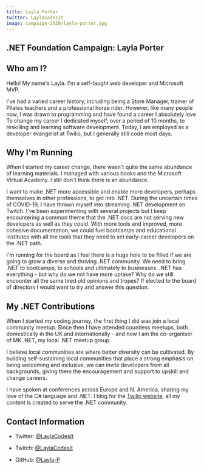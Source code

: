 ```yaml
---
title: Layla Porter
twitter: LaylaCodesIt
image: campaign-2020/layla-porter.jpg
---
```


<section class="page-section">
    <div class="page-section_container container">

# .NET Foundation Campaign: Layla Porter

## Who am I?
Hello! My name's Layla. I'm a self-taught web developer and Microsoft MVP.

I've had a varied career history, including being a Store Manager, trainer of Pilates teachers and a professional horse rider.  However, like many people now, I was drawn to programming and have found a career I absolutely love
To change my career I dedicated myself, over a period of 10 months, to reskilling and learning software development. 
Today, I am employed as a developer evangelist at Twilio, but I generally still code most days.


## Why I'm Running
When I started my career change, there wasn't quite the same abundance of learning materials.   I managed with various books and the Microsoft Virtual Academy.
I still don't think there is an abundance.

I want to make .NET more accessible and  enable more developers, perhaps themselves in other professions, to get into .NET.
During the uncertain times of COVID-19, I have thrown myself into streaming .NET development on Twitch.
I've been experimenting with several projects  but I keep encountering a common theme that the .NET docs are not serving new developers as well as they could.
With more tools and improved, more cohesive documentation, we could fuel bootcamps and educational institutes with all the tools that they need to set early-career developers on the .NET path.

I'm running for the board as I feel there is a huge hole to be filled if we are going to grow a diverse and thriving .NET community.
We need to bring .NET to bootcamps, to schools and ultimately to businesses.
.NET has everything - but why do we not have more uptake?  Why do we still encounter all the same tired old opinions and tropes?
If elected to the board of directors I would want to try and answer this question.

## My .NET Contributions
When I started my coding journey, the first thing I did was join a local community meetup. Since then I have attended countless meetups, both domestically in the UK and internationally - and now I am the co-organiser of MK .NET, my local .NET meetup group. 

I believe local communities are where better diversity can be cultivated. By building self-sustaining local communities that place a strong emphasis on being welcoming and inclusive, we can invite developers from all backgrounds, giving them the encouragement and support to upskill and change careers.

I have spoken at conferences across Europe and N. America, sharing my love of the C# language and .NET.
I blog for the [Twilio website](https://www.twilio.com/blog/author/lporter), all my content is created to serve the .NET community.


## Contact Information
* Twitter: [@LaylaCodesIt](https://twitter.com/LaylaCodesIt)
* Twitch: [@LaylaCodesIt](https://twitch.tv/LaylaCodesIt)
* GitHub: [@Layla-P](https://github.com/Layla-p)

    </div>
</section>

